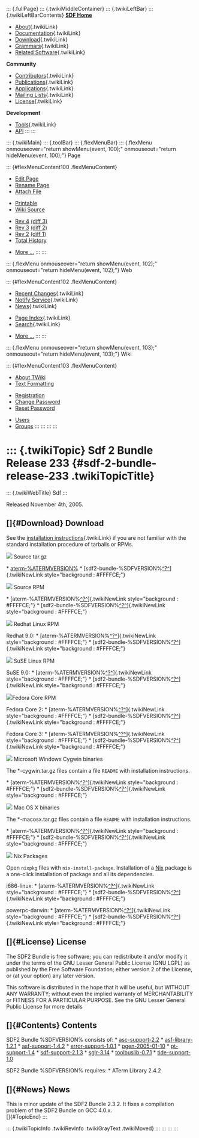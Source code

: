::: {.fullPage}
::: {.twikiMiddleContainer}
::: {.twikiLeftBar}
::: {.twikiLeftBarContents}
**[SDF Home](http://www.syntax-definition.org)**

-   [About](SdfLanguage){.twikiLink}
-   [Documentation](SdfDocumentation){.twikiLink}
-   [Download](SdfSoftware){.twikiLink}
-   [Grammars](SdfGrammars){.twikiLink}
-   [Related Software](SdfRelatedSoftware){.twikiLink}

**Community**

-   [Contributors](SdfDevelopment){.twikiLink}
-   [Publications](SdfPublications){.twikiLink}
-   [Applications](SdfApplications){.twikiLink}
-   [Mailing Lists](MailingList){.twikiLink}
-   [License](BSDLicense){.twikiLink}

**Development**

-   [Tools](DevelopmentTools){.twikiLink}
-   [API](http://homepages.cwi.nl/~daybuild/daily-docs)
:::
:::

::: {.twikiMain}
::: {.toolBar}
::: {.flexMenuBar}
::: {.flexMenu onmouseover="return showMenu(event, 100);" onmouseout="return hideMenu(event, 100);"}
Page

::: {#flexMenuContent100 .flexMenuContent}
-   [Edit
    Page](http://www.program-transformation.org/edit/Sdf/Sdf2BundleRelease233?t=1536826611)
-   [Rename
    Page](http://www.program-transformation.org/rename/Sdf/Sdf2BundleRelease233)
-   [Attach
    File](http://www.program-transformation.org/attach/Sdf/Sdf2BundleRelease233)

<!-- -->

-   [Printable](http://www.program-transformation.org/view/Sdf/Sdf2BundleRelease233?skin=print.pattern)
-   [Wiki
    Source](http://www.program-transformation.org/view/Sdf/Sdf2BundleRelease233?skin=text&raw=on&contenttype=text/plain)

<!-- -->

-   [Rev
    4](http://www.program-transformation.org/view/Sdf/Sdf2BundleRelease233?rev=1.4)
    [(diff 3)](http://www.program-transformation.org/rdiff/Sdf/Sdf2BundleRelease233?rev1=1.4&rev2=1.3)
-   [Rev
    3](http://www.program-transformation.org/view/Sdf/Sdf2BundleRelease233?rev=1.3)
    [(diff 2)](http://www.program-transformation.org/rdiff/Sdf/Sdf2BundleRelease233?rev1=1.3&rev2=1.2)
-   [Rev
    2](http://www.program-transformation.org/view/Sdf/Sdf2BundleRelease233?rev=1.2)
    [(diff 1)](http://www.program-transformation.org/rdiff/Sdf/Sdf2BundleRelease233?rev1=1.2&rev2=1.1)
-   [Total
    History](http://www.program-transformation.org/rdiff/Sdf/Sdf2BundleRelease233)

<!-- -->

-   [More
    \...](http://www.program-transformation.org/oops/Sdf/Sdf2BundleRelease233?template=oopsmore&param1=1.4&param2=1.4)
:::
:::

::: {.flexMenu onmouseover="return showMenu(event, 102);" onmouseout="return hideMenu(event, 102);"}
Web

::: {#flexMenuContent102 .flexMenuContent}
-   [Recent Changes](WebChanges){.twikiLink}
-   [Notify Service](WebNotify){.twikiLink}
-   [News](WebNews){.twikiLink}

<!-- -->

-   [Page Index](WebIndex){.twikiLink}
-   [Search](WebSearch){.twikiLink}

<!-- -->

-   [More
    \...](http://www.program-transformation.org/oops/Sdf/Sdf2BundleRelease233?template=oopsmore&param1=1.4&param2=1.4)
:::
:::

::: {.flexMenu onmouseover="return showMenu(event, 103);" onmouseout="return hideMenu(event, 103);"}
Wiki

::: {#flexMenuContent103 .flexMenuContent}
-   [About
    TWiki](http://www.program-transformation.org/view/TWiki/WebHome)
-   [Text
    Formatting](http://www.program-transformation.org/view/TWiki/TextFormattingRules)

<!-- -->

-   [Registration](http://www.program-transformation.org/view/TWiki/TWikiRegistration)
-   [Change
    Password](http://www.program-transformation.org/view/TWiki/ChangePassword)
-   [Reset
    Password](http://www.program-transformation.org/view/TWiki/ResetPassword)

<!-- -->

-   [Users](http://www.program-transformation.org/view/Main/TWikiUsers)
-   [Groups](http://www.program-transformation.org/view/Main/TWikiGroups)
:::
:::
:::
:::

::: {.twikiTopic}
Sdf 2 Bundle Release 233 {#sdf-2-bundle-release-233 .twikiTopicTitle}
========================

::: {.twikiWebTitle}
Sdf
:::

Released November 4th, 2005.

[]{#Download} Download
----------------------

See the [installation
instructions](../Stratego/InstallationInstructions){.twikiLink} if you
are not familiar with the standard installation procedure of tarballs or
RPMs.

![](http://losser.st-lab.cs.uu.nl/~mbravenb/images/src-pkg.png) Source
tar.gz

\*
[aterm-%ATERMVERSION%](http://www.cwi.nl/projects/MetaEnv/aterm/aterm-%ATERMVERSION%.tar.gz)
\*
[sdf2-bundle-%SDFVERSION%[^?^](http://www.program-transformation.org/edit/Sdf/SDFPREFIXsdf2-bundle-SDFVERSIONtargz?topicparent=Sdf.Sdf2BundleRelease233)]{.twikiNewLink
style="background : #FFFFCE;"}

![](http://losser.st-lab.cs.uu.nl/~mbravenb/images/src-pkg.png) Source
RPM

\*
[aterm-%ATERMVERSION%[^?^](http://www.program-transformation.org/edit/Sdf/ATERMPREFIXsrc-rpmaterm-ATERMVERSION-1srcrpm?topicparent=Sdf.Sdf2BundleRelease233)]{.twikiNewLink
style="background : #FFFFCE;"} \*
[sdf2-bundle-%SDFVERSION%[^?^](http://www.program-transformation.org/edit/Sdf/SDFPREFIXsrc-rpmsdf2-bundle-SDFVERSION-SDFREVISIONsrcrpm?topicparent=Sdf.Sdf2BundleRelease233)]{.twikiNewLink
style="background : #FFFFCE;"}

![](http://losser.st-lab.cs.uu.nl/~mbravenb/images/redhat.png) Redhat
Linux RPM

Redhat 9.0: \*
[aterm-%ATERMVERSION%[^?^](http://www.program-transformation.org/edit/Sdf/ATERMPREFIXredhat-9aterm-ATERMVERSION-1i386rpm?topicparent=Sdf.Sdf2BundleRelease233)]{.twikiNewLink
style="background : #FFFFCE;"} \*
[sdf2-bundle-%SDFVERSION%[^?^](http://www.program-transformation.org/edit/Sdf/SDFPREFIXredhat-9sdf2-bundle-SDFVERSION-SDFREVISIONi386rpm?topicparent=Sdf.Sdf2BundleRelease233)]{.twikiNewLink
style="background : #FFFFCE;"}

![](http://losser.st-lab.cs.uu.nl/~mbravenb/images/suse.png) SuSE Linux
RPM

SuSE 9.0: \*
[aterm-%ATERMVERSION%[^?^](http://www.program-transformation.org/edit/Sdf/ATERMPREFIXsuse-9aterm-ATERMVERSION-1i586rpm?topicparent=Sdf.Sdf2BundleRelease233)]{.twikiNewLink
style="background : #FFFFCE;"} \*
[sdf2-bundle-%SDFVERSION%[^?^](http://www.program-transformation.org/edit/Sdf/SDFPREFIXsuse-9sdf2-bundle-SDFVERSION-SDFREVISIONi586rpm?topicparent=Sdf.Sdf2BundleRelease233)]{.twikiNewLink
style="background : #FFFFCE;"}

![](http://losser.st-lab.cs.uu.nl/~mbravenb/images/fedora.png)Fedora
Core RPM

Fedora Core 2: \*
[aterm-%ATERMVERSION%[^?^](http://www.program-transformation.org/edit/Sdf/ATERMPREFIXfedora-core-2aterm-ATERMVERSION-1i386rpm?topicparent=Sdf.Sdf2BundleRelease233)]{.twikiNewLink
style="background : #FFFFCE;"} \*
[sdf2-bundle-%SDFVERSION%[^?^](http://www.program-transformation.org/edit/Sdf/SDFPREFIXfedora-core-2sdf2-bundle-SDFVERSION-SDFREVISIONi386rpm?topicparent=Sdf.Sdf2BundleRelease233)]{.twikiNewLink
style="background : #FFFFCE;"}

Fedora Core 3: \*
[aterm-%ATERMVERSION%[^?^](http://www.program-transformation.org/edit/Sdf/ATERMPREFIXfedora-core-3aterm-ATERMVERSION-1i386rpm?topicparent=Sdf.Sdf2BundleRelease233)]{.twikiNewLink
style="background : #FFFFCE;"} \*
[sdf2-bundle-%SDFVERSION%[^?^](http://www.program-transformation.org/edit/Sdf/SDFPREFIXfedora-core-3sdf2-bundle-SDFVERSION-SDFREVISIONi386rpm?topicparent=Sdf.Sdf2BundleRelease233)]{.twikiNewLink
style="background : #FFFFCE;"}

![](http://losser.st-lab.cs.uu.nl/~mbravenb/images/win32.png) Microsoft
Windows Cygwin binaries

The \*-cygwin.tar.gz files contain a file `README` with installation
instructions.

\*
[aterm-%ATERMVERSION%[^?^](http://www.program-transformation.org/edit/Sdf/ATERMPREFIXcygwinaterm-ATERMVERSION-cygwintargz?topicparent=Sdf.Sdf2BundleRelease233)]{.twikiNewLink
style="background : #FFFFCE;"} \*
[sdf2-bundle-%SDFVERSION%[^?^](http://www.program-transformation.org/edit/Sdf/SDFPREFIXcygwinsdf2-bundle-SDFVERSION-cygwintargz?topicparent=Sdf.Sdf2BundleRelease233)]{.twikiNewLink
style="background : #FFFFCE;"}

![](http://losser.st-lab.cs.uu.nl/~mbravenb/images/macosx.gif) Mac OS X
binaries

The \*-macosx.tar.gz files contain a file `README` with installation
instructions.

\*
[aterm-%ATERMVERSION%[^?^](http://www.program-transformation.org/edit/Sdf/ATERMPREFIXmacosxaterm-ATERMVERSION-macosxtargz?topicparent=Sdf.Sdf2BundleRelease233)]{.twikiNewLink
style="background : #FFFFCE;"} \*
[sdf2-bundle-%SDFVERSION%[^?^](http://www.program-transformation.org/edit/Sdf/SDFPREFIXmacosxsdf2-bundle-SDFVERSION-macosxtargz?topicparent=Sdf.Sdf2BundleRelease233)]{.twikiNewLink
style="background : #FFFFCE;"}

![](http://losser.st-lab.cs.uu.nl/~mbravenb/images/package.png) Nix
Packages

Open `nixpkg` files with `nix-install-package`. Installation of a
[Nix](http://www.cs.uu.nl/wiki/Trace/Nix) package is a one-click
installation of package and all its dependencies.

i686-linux: \*
[aterm-%ATERMVERSION%[^?^](http://www.program-transformation.org/edit/Sdf/DISTaterm-ATERMVERSIONpkgsaterm-ATERMVERSION-i686-linuxnixpkg?topicparent=Sdf.Sdf2BundleRelease233)]{.twikiNewLink
style="background : #FFFFCE;"} \*
[sdf2-bundle-%SDFVERSION%[^?^](http://www.program-transformation.org/edit/Sdf/DISTsdf2-bundle-SDFVERSIONpkgssdf2-bundle-SDFVERSION-i686-linuxnixpkg?topicparent=Sdf.Sdf2BundleRelease233)]{.twikiNewLink
style="background : #FFFFCE;"}

powerpc-darwin: \*
[aterm-%ATERMVERSION%[^?^](http://www.program-transformation.org/edit/Sdf/DISTaterm-ATERMVERSIONpkgsaterm-ATERMVERSION-powerpc-darwinnixpkg?topicparent=Sdf.Sdf2BundleRelease233)]{.twikiNewLink
style="background : #FFFFCE;"} \*
[sdf2-bundle-%SDFVERSION%[^?^](http://www.program-transformation.org/edit/Sdf/DISTsdf2-bundle-SDFVERSIONpkgssdf2-bundle-SDFVERSION-powerpc-darwinnixpkg?topicparent=Sdf.Sdf2BundleRelease233)]{.twikiNewLink
style="background : #FFFFCE;"}

[]{#License} License
--------------------

The SDF2 Bundle is free software; you can redistribute it and/or modify
it under the terms of the GNU Lesser General Public License (GNU LGPL)
as published by the Free Software Foundation; either version 2 of the
License, or (at your option) any later version.

This software is distributed in the hope that it will be useful, but
WITHOUT ANY WARRANTY; without even the implied warranty of
MERCHANTABILITY or FITNESS FOR A PARTICULAR PURPOSE. See the GNU Lesser
General Public License for more details

[]{#Contents} Contents
----------------------

SDF2 Bundle %SDFVERSION% consists of: \*
[asc-support-2.2](http://www.cwi.nl/projects/MetaEnv/asc-support/asc-support-2.2.tar.gz)
\*
[asf-library-1.2.1](http://www.cwi.nl/projects/MetaEnv/asf-library/asf-library-1.2.1.tar.gz)
\*
[asf-support-1.4.2](http://www.cwi.nl/projects/MetaEnv/asf-support/asf-support-1.4.2.tar.gz)
\*
[error-support-1.0.1](http://www.cwi.nl/projects/MetaEnv/error-support/error-support-1.0.1.tar.gz)
\*
[pgen-2005-01-10](ftp://ftp.stratego-language.org/pub/stratego/sdf2/pgen-2005-01-10.tar.gz)
\*
[pt-support-1.4](http://www.cwi.nl/projects/MetaEnv/pt-support/pt-support-1.4.tar.gz)
\*
[sdf-support-2.1.3](http://www.cwi.nl/projects/MetaEnv/sdf-support/sdf-support-2.1.3.tar.gz)
\* [sglr-3.14](http://www.cwi.nl/projects/MetaEnv/sglr/sglr-3.14.tar.gz)
\*
[toolbuslib-0.7.1](http://www.cwi.nl/projects/MetaEnv/toolbuslib/toolbuslib-0.7.1.tar.gz)
\*
[tide-support-1.0](http://www.cwi.nl/projects/MetaEnv/tide-support/tide-support-1.0.tar.gz)

SDF2 Bundle %SDFVERSION% requires: \* ATerm Library 2.4.2

[]{#News} News
--------------

This is minor update of the SDF2 Bundle 2.3.2. It fixes a compilation
problem of the SDF2 Bundle on GCC 4.0.x.\
[]{#TopicEnd}
:::

::: {.twikiTopicInfo .twikiRevInfo .twikiGrayText .twikiMoved}
:::
:::
:::
:::
